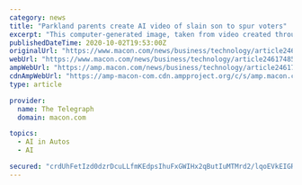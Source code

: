 ```yaml
---
category: news
title: "Parkland parents create AI video of slain son to spur voters"
excerpt: "This computer-generated image, taken from video created through artificial intelligence, released by Change The Ref/McCann Health, shows a depiction of Joaquin Oliver, a teenager killed in the ..."
publishedDateTime: 2020-10-02T19:53:00Z
originalUrl: "https://www.macon.com/news/business/technology/article246174850.html"
webUrl: "https://www.macon.com/news/business/technology/article246174850.html"
ampWebUrl: "https://amp.macon.com/news/business/technology/article246174850.html"
cdnAmpWebUrl: "https://amp-macon-com.cdn.ampproject.org/c/s/amp.macon.com/news/business/technology/article246174850.html"
type: article

provider:
  name: The Telegraph
  domain: macon.com

topics:
  - AI in Autos
  - AI

secured: "crdUhFetIzd0dzrDcuLLfmKEdpsIhuFxGWIHx2qButIuMTMrd2/lqoEVkEIGR1Un+Kbtxn5+nAIxRJOErySHf9wUHUZbqLJYpzkIKN2MxcggXiZsahb+IInflyesWOFxqWyweq4ZtVQ4MX7EX8VPGQ8c06HVvtGarSKmk1HvwKHmyasf0fax/CEM+ONL0vRc3Hgc3Zzot8QQkN5sMvBP1z0iFBvCmgsGOBPT02bFEKtnWrYQo9X/eJUa3fOlGDbjY934AOCLa+rlBwGq4PCmz1vPaK2sqFiTnokayoiY+er+N3Sbw+Vo0/nAnleLjILMaybVMgaCOEL3pW9QqDxDeKW5sU743mpHzVm8iztCRYM=;gTXW3RJgOgrLcDDauDOtyA=="
---
```



